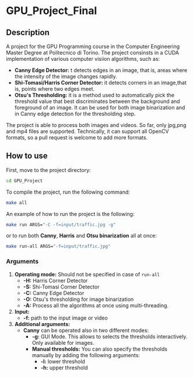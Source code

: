 # GPU_Project_Final
## Description
A project for the GPU Programming course in the Computer Engineering Master Degree at Politecnico di Torino.
The project consinsts in a CUDA implementation of various computer visiion algorithms, such as:
- **Canny Edge Detector:** t detects edges in an image, that is, areas where the intensity of the image changes rapidly.
- **Shi-Tomasi/Harris Corner Detector:** it detects corners in an image,that is, points where two edges meet.
- **Otsu's Thresholding:** it is a method used to automatically pick the threshold value that best discriminates between the background and foreground of an image. It can be used for both image binarization and in Canny edge detection for the thresholding step.

The project is able to process both images and videos.
So far, only jpg,png and mp4 files are supported.
Technically, it can support all OpenCV formats, so a pull request is welcome to add more formats.

## How to use
First, move to the project directory:
```bash
cd GPU_Project
```
To compile the project, run the following command:
```bash
make all
```
An example of how to run the project is the following:
```bash
make run ARGS="-C -f=input/traffic.jpg -g"
```
or to run both **Canny**, **Harris** and **Otsu binarization** all at once:
```bash
make run-all ARGS="-f=input/traffic.jpg"
```
### Arguments
1. **Operating mode:** Should not be specified in case of `run-all`
     - **-H:** Harris Corner Detector
     - **-S:** Shi-Tomasi Corner Detector
     - **-C:** Canny Edge Detector
     - **-O:** Otsu's thresholding for image binarization
     - **-A:** Process all the algorithms at once using multi-threading.
2. **Input:** 
     - **-f:** path to the input image or video
3. **Additional arguments:**
    - **Canny** can be operated also in two different modes:
        - **-g:** GUI Mode. This allows to selects the thresholds interactively. Only available for images.
        - **Manual thresholds:** You can also specify the thresholds manually by adding the following arguments:
            - **-l:** lower threshold
            - **-h:** upper threshold